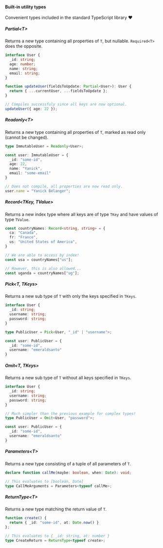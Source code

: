 #### Built-in utility types

Convenient types included in the standard TypeScript library ❤️


<!-- Section 1 -->
##### Partial\<T\>

Returns a new type containing all properties of `T`, but nullable. `Required<T>` does the opposite.

```typescript [1-6|8-10|12-15]
interface User {
  _id: string;
  age: number;
  name: string;
  email: string;
}

function updateUser(fieldsToUpdate: Partial<User>): User {
  return { ...currentUser, ...fieldsToUpdate };
}

// Compiles successfuly since all keys are now optional.
updateUser({ age: 22 });
```


<!-- Section 2 -->
##### Readonly\<T\>

Returns a new type containing all properties of `T`, marked as read only (cannot be changed).

```typescript [1-8|10-11]
type ImmutableUser = Readonly<User>;

const user: ImmutableUser = {
  _id: "some-id",
  age: 22,
  name: "Yanick",
  email: "some-email"
}

// Does not compile, all properties are now read only.
user.name = "Yanick Bélanger";
```


<!-- Section 3 -->
##### Record\<TKey, TValue\>

Returns a new index type where all keys are of type `TKey` and have values of type `TValue`.

```typescript [1-5|7-8|10-11]
const countryNames: Record<string, string> = {
  ca: "Canada",
  fr: "France",
  us: "United States of America",
}

// We are able to access by index!
const usa = countryNames["us"];

// However, this is also allowed...
const uganda = countryNames["ug"];
```


<!-- Section 4 -->
##### Pick\<T, TKeys\>

Returns a new sub type of `T` with only the keys specified in `TKeys`.

```typescript [1-5|7-12]
interface User {
  _id: string;
  username: string;
  password: string;
}

type PublicUser = Pick<User, "_id" | "username">;

const user: PublicUser = {
  _id: "some-id",
  username: "emeraldsanto"
}
```


<!-- Section 5 -->

##### Omit\<T, TKeys\>

Returns a new sub type of `T` without all keys specified in `TKeys`.

```typescript [1-5|7-13]
interface User {
  _id: string;
  username: string;
  password: string;
}

// Much simpler than the previous example for complex types!
type PublicUser = Omit<User, "password">;

const user: PublicUser = {
  _id: "some-id",
  username: "emeraldsanto"
}
```


<!-- Section 6 -->
##### Parameters\<T\>

Returns a new type consisting of a tuple of all parameters of `T`.

```typescript
declare function callMe(maybe: boolean, when: Date): void;

// This evaluates to [boolean, Date]
type CallMeArguments = Parameters<typeof callMe>;
```


<!-- Section 7 -->
##### ReturnType\<T\>

Returns a new type matching the return value of `T`.

```typescript [1-3|5-6]
function create() {
  return { _id: "some-id", at: Date.now() }
};

// This evaluates to { _id: string, at: number }
type CreateReturn = ReturnType<typeof create>;
```